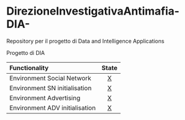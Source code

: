 # DirezioneInvestigativaAntimafia-DIA-
Repository per il progetto di Data and Intelligence Applications

Progetto di DIA  

| Functionality | State |
|:-----------------------|:------------------------------------:|
| Environment Social Network | [X](#) |
| Environment SN initialisation| [X](#) |
| Environment Advertising | [X](#) |
| Environment ADV initialisation | [X](#) |
